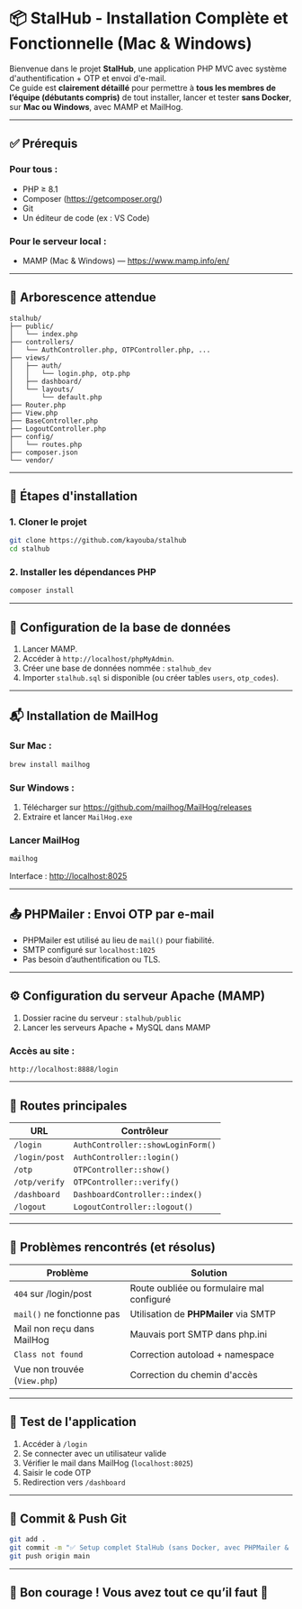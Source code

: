# 📦 StalHub - Installation Complète et Fonctionnelle (Mac & Windows)

Bienvenue dans le projet **StalHub**, une application PHP MVC avec système d'authentification + OTP et envoi d'e-mail.  
Ce guide est **clairement détaillé** pour permettre à **tous les membres de l’équipe (débutants compris)** de tout installer, lancer et tester **sans Docker**, sur **Mac ou Windows**, avec MAMP et MailHog.

---

## ✅ Prérequis

### Pour tous :
- PHP ≥ 8.1
- Composer (https://getcomposer.org/)
- Git
- Un éditeur de code (ex : VS Code)

### Pour le serveur local :
- MAMP (Mac & Windows) — https://www.mamp.info/en/

---

## 📁 Arborescence attendue

```
stalhub/
├── public/
│   └── index.php
├── controllers/
│   └── AuthController.php, OTPController.php, ...
├── views/
│   ├── auth/
│   │   └── login.php, otp.php
│   ├── dashboard/
│   └── layouts/
│       └── default.php
├── Router.php
├── View.php
├── BaseController.php
├── LogoutController.php
├── config/
│   └── routes.php
├── composer.json
└── vendor/
```

---

## 🚀 Étapes d'installation

### 1. Cloner le projet

```bash
git clone https://github.com/kayouba/stalhub
cd stalhub
```

### 2. Installer les dépendances PHP

```bash
composer install
```

---

## 💾 Configuration de la base de données

1. Lancer MAMP.
2. Accéder à `http://localhost/phpMyAdmin`.
3. Créer une base de données nommée : `stalhub_dev`
4. Importer `stalhub.sql` si disponible (ou créer tables `users`, `otp_codes`).

---

## 📬 Installation de MailHog

### Sur **Mac** :

```bash
brew install mailhog
```

### Sur **Windows** :

1. Télécharger sur https://github.com/mailhog/MailHog/releases
2. Extraire et lancer `MailHog.exe`

### Lancer MailHog

```bash
mailhog
```

Interface : [http://localhost:8025](http://localhost:8025)

---

## 📤 PHPMailer : Envoi OTP par e-mail

- PHPMailer est utilisé au lieu de `mail()` pour fiabilité.
- SMTP configuré sur `localhost:1025`
- Pas besoin d’authentification ou TLS.

---

## ⚙️ Configuration du serveur Apache (MAMP)

1. Dossier racine du serveur : `stalhub/public`
2. Lancer les serveurs Apache + MySQL dans MAMP

### Accès au site :

```
http://localhost:8888/login
```

---

## 🔐 Routes principales

| URL                | Contrôleur                         |
|--------------------|------------------------------------|
| `/login`           | `AuthController::showLoginForm()`  |
| `/login/post`      | `AuthController::login()`          |
| `/otp`             | `OTPController::show()`            |
| `/otp/verify`      | `OTPController::verify()`          |
| `/dashboard`       | `DashboardController::index()`     |
| `/logout`          | `LogoutController::logout()`       |

---

## 🐞 Problèmes rencontrés (et résolus)

| Problème                         | Solution                           |
|----------------------------------|------------------------------------|
| `404` sur /login/post            | Route oubliée ou formulaire mal configuré |
| `mail()` ne fonctionne pas       | Utilisation de **PHPMailer** via SMTP |
| Mail non reçu dans MailHog       | Mauvais port SMTP dans php.ini     |
| `Class not found`                | Correction autoload + namespace    |
| Vue non trouvée (`View.php`)     | Correction du chemin d'accès       |

---

## 🧪 Test de l'application

1. Accéder à `/login`
2. Se connecter avec un utilisateur valide
3. Vérifier le mail dans MailHog (`localhost:8025`)
4. Saisir le code OTP
5. Redirection vers `/dashboard`

---

## 📌 Commit & Push Git

```bash
git add .
git commit -m "✅ Setup complet StalHub (sans Docker, avec PHPMailer & MailHog)"
git push origin main
```

---

## 🙏 Bon courage ! Vous avez tout ce qu’il faut 🚀
